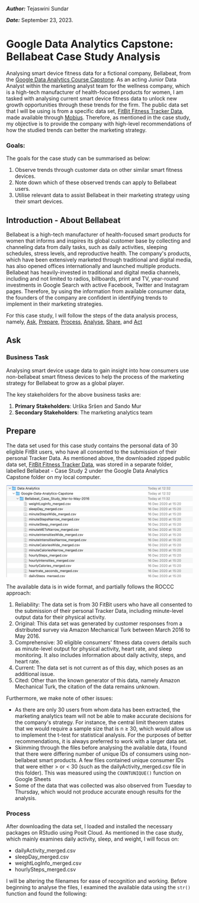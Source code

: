 <b><i>Author:</i></b> Tejaswini Sundar

<b><i>Date:</i></b> September 23, 2023.

# Google Data Analytics Capstone: Bellabeat Case Study Analysis
Analysing smart device fitness data for a fictional company, Bellabeat, from the [Google Data Analytics Course Capstone](https://www.coursera.org/learn/google-data-analytics-capstone). As an acting Junior Data Analyst within the marketing analyst team for the wellness company, which is a high-tech manufacturer of health-focused products for women, I am tasked with analysing current smart device fitness data to unlock new growth opportunities through these trends for the firm. 
The public data set that I will be using is from a specific data set, [FitBit Fitness Tracker Data](https://www.kaggle.com/arashnic/fitbit), made available through [Mobius](https://www.kaggle.com/arashnic).
Therefore, as mentioned in the case study, my objective is to provide the company with high-level recommendations of how the studied trends can better the marketing strategy.

### Goals:
The goals for the case study can be summarised as below:
1. Observe trends through customer data on other similar smart fitness devices.
2. Note down which of these observed trends can apply to Bellabeat users.
3. Utilise relevant data to assist Bellabeat in their marketing strategy using their smart devices.

## Introduction - About Bellabeat
Bellabeat is a high-tech manufacturer of health-focused smart products for women that informs and inspires its global customer base by collecting and channeling data from daily tasks, such as daily activities, sleeping schedules, stress levels, and reproductive health. The company's products, which have been extensively marketed through traditional and digital media, has also opened offices internationally and launched multiple products. Bellabeat has heavily-invested in traditional and digital media channels, including and not limited to radios, billboards, print and TV, year-round investments in Google Search with active Facebook, Twitter and Instagram pages.
Therefore, by using the information from available consumer data, the founders of the company are confident in identifying trends to implement in their marketing strategies.

For this case study, I will follow the steps of the data analysis process, namely, [Ask](#ask), [Prepare](#prepare), [Process](#process), [Analyse](#analyse), [Share](#share), and [Act](#act)

## Ask
### Business Task
Analysing smart device usage data to gain insight into how consumers use non-bellabeat smart fitness devices to help the process of the marketing strategy for Bellabeat to grow as a global player.

The key stakeholders for the above business tasks are:
1. <b>Primary Stakeholders</b>: Urška Sršen and Sando Mur
2. <b>Secondary Stakeholders</b>: The marketing analytics team

## Prepare
The data set used for this case study contains the personal data of 30 eligible FitBit users, who have all consented to the submission of their personal Tracker Data. As mentioned above, the downloaded zipped public data set, [FitBit Fitness Tracker Data](https://www.kaggle.com/arashnic/fitbit), was stored in a separate folder, labelled Bellabeat - Case Study 2 under the Google Data Analytics Capstone folder on my local computer.

![Screenshot of the organised data within the Google-Data-Analytics-Capstone folder, containing subfolder Bellabeat_Case_Study_Mar-to-May-2016](/Bellabeat-Folder-Screenshot.png?raw=true "Optional Title")

The available data is in wide format, and partially follows the ROCCC approach:
1. Reliability: The data set is from 30 FitBit users who have all consented to the submission of their personal Tracker Data, including minute-level output data for their physical activity.
2. Original: This data set was generated by customer responses from a distributed survey via Amazon Mechanical Turk between March 2016 to May 2016.
3. Comprehensive: 30 eligible consumers' fitness data covers details such as minute-level output for physical activity, heart rate, and sleep monitoring. It also includes
information about daily activity, steps, and heart rate.
4. Current: The data set is not current as of this day, which poses as an additional issue.
5. Cited: Other than the known generator of this data, namely Amazon Mechanical Turk, the citation of the data remains unknown.

Furthermore, we make note of other issues:
- As there are only 30 users from whom data has been extracted, the marketing analytics team will not be able to make accurate decisions for the company's strategy. For instance, the central limit theorem states that we would require a sample size that is n &ge; 30, which would allow us to implement the t-test for statistical analysis. For the purposes of better recommendations, it is always preferred to work with a larger data set.
- Skimming through the files before analysing the available data, I found that there were differing number of unique IDs of consumers using non-bellabeat smart products. A few files contained unique consumer IDs that were either &gt; or &lt; 30 (such as the dailyActivity_merged.csv file in this folder). This was measured using the ```COUNTUNIQUE()``` function on Google Sheets
- Some of the data that was collected was also observed from Tuesday to Thursday, which would not produce accurate enough results for the analysis.

### Process
After downloading the data set, I loaded and installed the necessary packages on RStudio using Posit Cloud. As mentioned in the case study, which mainly examines daily activity, sleep, and weight, I will focus on:
- dailyActivity_merged.csv
- sleepDay_merged.csv
- weightLogInfo_merged.csv
- hourlySteps_merged.csv

I will be altering the filenames for ease of recognition and working. Before beginning to analyse the files, I examined the available data using the ```str()``` function and found the following:
